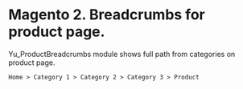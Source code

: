 # Magento 2. Breadcrumbs for product page. 
Yu_ProductBreadcrumbs module shows full path from categories on product page. 
```
Home > Category 1 > Category 2 > Category 3 > Product 
```
